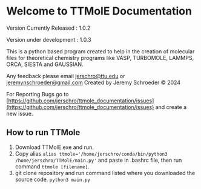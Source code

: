# Welcome to TTMolE Documentation

Version Currently Released : 1.0.2

Version under development : 1.0.3

This is a python based program created to help in the creation of molecular files for theoretical chemistry programs like VASP, TURBOMOLE, LAMMPS, ORCA, SIESTA and GAUSSIAN. 

Any feedback please email jerschro@ttu.edu or jeremynschroeder@gmail.com
Created by Jeremy Schroeder © 2024

For Reporting Bugs go to [https://github.com/jerschro/ttmole_documentation/issues](https://github.com/jerschro/ttmole_documentation/issues) and create a new issue.

## How to run TTMole

1. Download TTMolE.exe and run.
2. Copy alias `alias ttmole='/home/jerschro/conda/bin/python3 /home/jerschro/TTMolE/main.py'` and paste in .bashrc file, then run command `ttmole [filename]`. 
3. git clone repository and run command listed where you downloaded the source code. `python3 main.py`

